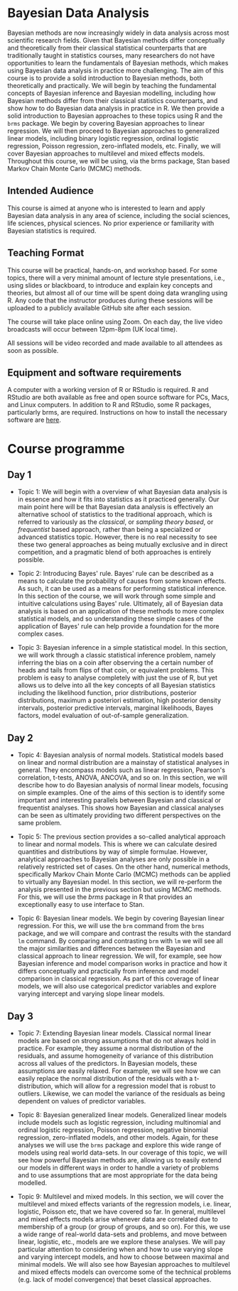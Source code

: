 # Bayesian Data Analysis

Bayesian methods are now increasingly widely in data analysis across most
scientific research fields.  Given that Bayesian methods differ conceptually
and theoretically from their classical statistical counterparts that are
traditionally taught in statistics courses, many researchers do not have
opportunities to learn the fundamentals of Bayesian methods, which makes using
Bayesian data analysis in practice more challenging.  The aim of this course is
to provide a solid introduction to Bayesian methods, both theoretically and
practically.  We will begin by teaching the fundamental concepts of Bayesian
inference and Bayesian modelling, including how Bayesian methods differ from
their classical statistics counterparts, and show how to do Bayesian data
analysis in practice in R.  We then provide a solid introduction to Bayesian
approaches to these topics using R and the `brms` package.  We begin by
covering Bayesian approaches to linear regression.  We will then proceed to
Bayesian approaches to generalized linear models, including binary logistic
regression, ordinal logistic regression, Poisson regression, zero-inflated
models, etc.  Finally, we will cover Bayesian approaches to multilevel and
mixed effects models.  Throughout this course, we will be using, via the brms
package, Stan based Markov Chain Monte Carlo (MCMC) methods.

## Intended Audience

This course is aimed at anyone who is interested to learn and apply Bayesian
data analysis in any area of science, including the social sciences, life
sciences, physical sciences. No prior experience or familiarity with Bayesian
statistics is required.

## Teaching Format

This course will be practical, hands-on, and workshop based. For some topics, there will a very minimal amount of lecture style presentations, i.e., using slides or blackboard, to introduce and explain key concepts and theories, but almost all of our time will be spent doing data wrangling using R. Any code that the instructor produces during these sessions will be uploaded to a publicly available GitHub site after each session.

The course will take place online using Zoom. On each day, the live video broadcasts will occur between 12pm-8pm (UK local time).

All sessions will be video recorded and made available to all attendees as soon as possible.
  


## Equipment and software requirements

A computer with a working version of R or RStudio is required. R and RStudio are both available as free and open source software for PCs, Macs, and Linux computers. In addition to R and RStudio, some R packages, particularly brms, are required. Instructions on how to install the necessary software are [here](software.md).


# Course programme

## Day 1

* Topic 1: We will begin with a overview of what Bayesian data analysis is in essence and how it fits into statistics as it practiced generally. Our main point here will be that Bayesian data analysis is effectively an alternative school of statistics to the traditional approach, which is referred to variously as the *classical*, or *sampling theory based*, or *frequentist* based approach, rather than being a specialized or advanced statistics topic. However, there is no real necessity to see these two general approaches as being mutually exclusive and in direct competition, and a pragmatic blend of both approaches is entirely possible.

* Topic 2: Introducing Bayes' rule. Bayes' rule can be described as a means to calculate the probability of causes from some known effects. As such, it can be used as a means for performing statistical inference. In this section of the course, we will work through some simple and intuitive calculations using Bayes' rule. Ultimately, all of Bayesian data analysis is based on an application of these methods to more complex statistical models, and so understanding these simple cases of the application of Bayes' rule can help provide a foundation for the more complex cases.

* Topic 3: Bayesian inference in a simple statistical model. In this section, we will work through a classic statistical inference problem, namely inferring the bias on a coin after observing the a certain number of heads and tails from flips of that coin, or equivalent problems. This problem is easy to analyse completely with just the use of R, but yet allows us to delve into all the key concepts of all Bayesian statistics including the likelihood function, prior distributions, posterior distributions, maximum a posteriori estimation, high posterior density intervals, posterior predictive intervals, marginal likelihoods, Bayes factors, model evaluation of out-of-sample generalization.


## Day 2

* Topic 4: Bayesian analysis of normal models. Statistical models based on linear and normal distribution are a mainstay of statistical analyses in general. They encompass models such as linear regression, Pearson's correlation, t-tests, ANOVA, ANCOVA, and so on. In this section, we will describe how to do Bayesian analysis of normal linear models, focusing on simple examples. One of the aims of this section is to identify some important and interesting parallels between Bayesian and classical or frequentist analyses. This shows how Bayesian and classical analyses can be seen as ultimately providing two different perspectives on the same problem.

* Topic 5: The previous section provides a so-called analytical approach to linear and normal models. This is where we can calculate desired quantities and distributions by way of simple formulae. However, analytical approaches to Bayesian analyses are only possible in a relatively restricted set of cases. On the other hand, numerical methods, specifically Markov Chain Monte Carlo (MCMC) methods can be applied to virtually any Bayesian model. In this section, we will re-perform the analysis presented in the previous section but using MCMC methods. For this, we will use the *brms* package in R that provides an exceptionally easy to use interface to Stan.

* Topic 6: Bayesian linear models. We begin by covering Bayesian linear regression. For this, we will use the `brm` command from the `brms` package, and we will compare and contrast the results with the standard `lm` command.
By comparing and contrasting `brm` with `lm` we will see all the major similarities and differences between the Bayesian and classical approach to linear regression.
We will, for example, see how Bayesian inference and model comparison works in practice and how it differs conceptually and practically from inference and model comparison in classical regression.
As part of this coverage of linear models, we will also use categorical predictor variables and explore varying intercept and varying slope linear models.

## Day 3

* Topic 7: Extending Bayesian linear models. Classical normal linear models are based on strong assumptions that do not always hold in practice.
For example, they assume a normal distribution of the residuals, and assume homogeneity of variance of this distribution across all values of the predictors.
In Bayesian models, these assumptions are easily relaxed.
For example, we will see how we can easily replace the normal distribution of the residuals with a t-distribution, which will allow for a regression model that is robust to outliers.
Likewise, we can model the variance of the residuals as being dependent on values of predictor variables.


* Topic 8: Bayesian generalized linear models. Generalized linear models include models such as logistic regression, including multinomial and ordinal logistic regression, Poisson regression, negative binomial regression, zero-inflated models, and other models. Again, for these analyses we will use the `brms` package and explore this wide range of models using real world data-sets. In our coverage of this topic, we will see how powerful Bayesian methods are, allowing us to easily extend our models in different ways in order to handle a variety of problems and to use assumptions that are most appropriate for the data being modelled.


* Topic 9: Multilevel and mixed models. In this section, we will cover the multilevel and mixed effects variants of the regression models, i.e. linear, logistic, Poisson etc, that we have covered so far. In general, multilevel and mixed effects models arise whenever data are correlated due to membership of a group (or group of groups, and so on).
For this, we use a wide range of real-world data-sets and problems, and move between linear, logistic, etc., models are we explore these analyses. We will pay particular attention to considering when and how to use varying slope and varying intercept models, and how to choose between maximal and minimal models. We will also see how Bayesian approaches to multilevel and mixed effects models can overcome some of the technical problems (e.g. lack of model convergence) that beset classical approaches.
